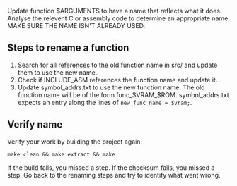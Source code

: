 Update function $ARGUMENTS to have a name that reflects what it does. Analyse the relevent C or assembly code to determine an appropriate name. MAKE SURE THE NAME ISN'T ALREADY USED.

## Steps to rename a function

1. Search for all references to the old function name in src/ and update them to use the new name.
2. Check if INCLUDE_ASM references the function name and update it.
3. Update symbol_addrs.txt to use the new function name. The old function name will be of the form func_$VRAM_$ROM. symbol_addrs.txt expects an entry along the lines of `new_func_name = $vram;`.

## Verify name

Verify your work by building the project again:

```
make clean && make extract && make
```

If the build fails, you missed a step. If the checksum fails, you missed a step. Go back to the renaming steps and try to identify what went wrong.